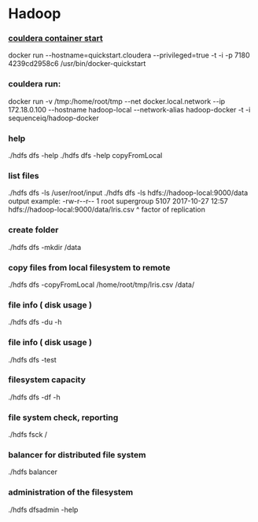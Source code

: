 # Hadoop

### [couldera container start](https://www.cloudera.com/documentation/enterprise/latest/topics/quickstart_docker_container.html#cloudera_docker_container)
docker run --hostname=quickstart.cloudera --privileged=true -t -i -p 7180 4239cd2958c6 /usr/bin/docker-quickstart

### couldera run:
docker run -v /tmp:/home/root/tmp --net docker.local.network --ip 172.18.0.100 --hostname hadoop-local --network-alias hadoop-docker -t -i sequenceiq/hadoop-docker 

### help
./hdfs dfs -help
./hdfs dfs -help copyFromLocal

### list files
./hdfs dfs -ls /user/root/input
./hdfs dfs -ls hdfs://hadoop-local:9000/data
output example:
-rw-r--r--   1 root supergroup       5107 2017-10-27 12:57 hdfs://hadoop-local:9000/data/Iris.csv
             ^ factor of replication

### create folder
./hdfs dfs -mkdir /data 

### copy files from local filesystem to remote
./hdfs dfs -copyFromLocal /home/root/tmp/Iris.csv /data/

### file info ( disk usage )
./hdfs dfs -du -h

### file info ( disk usage )
./hdfs dfs -test 

### filesystem capacity
./hdfs dfs -df -h

### file system check, reporting
./hdfs fsck /

### balancer for distributed file system
./hdfs balancer

### administration of the filesystem
./hdfs dfsadmin -help

